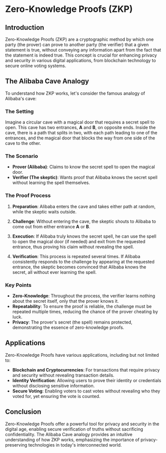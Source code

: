 # Zero-Knowledge Proofs (ZKP)

## Introduction

Zero-Knowledge Proofs (ZKP) are a cryptographic method by which one party (the prover) can prove to another party (the verifier) that a given statement is true, without conveying any information apart from the fact that the statement is indeed true. This concept is crucial for enhancing privacy and security in various digital applications, from blockchain technology to secure online voting systems.

## The Alibaba Cave Analogy

To understand how ZKP works, let's consider the famous analogy of Alibaba's cave:

### The Setting

Imagine a circular cave with a magical door that requires a secret spell to open. This cave has two entrances, **A** and **B**, on opposite ends. Inside the cave, there is a path that splits in two, with each path leading to one of the entrances, and the magical door that blocks the way from one side of the cave to the other.

### The Scenario

- **Prover (Alibaba)**: Claims to know the secret spell to open the magical door.
- **Verifier (The skeptic)**: Wants proof that Alibaba knows the secret spell without learning the spell themselves.

### The Proof Process

1. **Preparation**: Alibaba enters the cave and takes either path at random, while the skeptic waits outside.

2. **Challenge**: Without entering the cave, the skeptic shouts to Alibaba to come out from either entrance **A** or **B**.

3. **Execution**: If Alibaba truly knows the secret spell, he can use the spell to open the magical door (if needed) and exit from the requested entrance, thus proving his claim without revealing the spell.

4. **Verification**: This process is repeated several times. If Alibaba consistently responds to the challenge by appearing at the requested entrance, the skeptic becomes convinced that Alibaba knows the secret, all without ever learning the spell.

### Key Points

- **Zero-Knowledge**: Throughout the process, the verifier learns nothing about the secret itself, only that the prover knows it.
- **Repeatability**: To ensure the proof is reliable, the challenge must be repeated multiple times, reducing the chance of the prover cheating by luck.
- **Privacy**: The prover's secret (the spell) remains protected, demonstrating the essence of zero-knowledge proofs.

## Applications

Zero-Knowledge Proofs have various applications, including but not limited to:

- **Blockchain and Cryptocurrencies**: For transactions that require privacy and security without revealing transaction details.
- **Identity Verification**: Allowing users to prove their identity or credentials without disclosing sensitive information.
- **Secure Voting**: Enabling voters to cast votes without revealing who they voted for, yet ensuring the vote is counted.

## Conclusion

Zero-Knowledge Proofs offer a powerful tool for privacy and security in the digital age, enabling secure verification of truths without sacrificing confidentiality. The Alibaba Cave analogy provides an intuitive understanding of how ZKP works, emphasizing the importance of privacy-preserving technologies in today's interconnected world.

